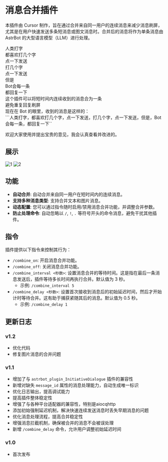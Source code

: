 # 消息合并插件

本插件由 Cursor 制作，旨在通过合并来自同一用户的连续消息来减少消息刷屏，尤其是在用户快速发送多条短消息或图文消息时。合并后的消息将作为单条消息由 AstrBot 的大型语言模型（LLM）进行处理。

人类打字<br>
都喜欢打几个字<br>
点一下发送<br>
打几个字<br>
点一下发送<br>
但是<br>
Bot会每一条<br>
都回复一下<br>
这个插件可以将短时间内连续收到的消息合为一条<br>
避免重复回复刷屏<br>
现在在 Bot 的眼里，收到的消息是这样的：<br>```人类打字，都喜欢打几个字，点一下发送，打几个字，点一下发送，但是，Bot会每一条，都回复一下``

欢迎大家使用并提出宝贵的意见，我会认真查看并改进的。

## 展示
![1](https://fultal.qinyan.org/Snipaste_2025-05-03_19-11-43.png)
![2](https://fultal.qinyan.org/Snipaste_2025-05-03_19-13-00.png)

## 功能

- **自动合并**: 自动合并来自同一用户在短时间内的连续消息。
- **支持多种消息类型**: 支持合并文本和图片消息。
- **动态配置**: 您可以通过指令随时启用/禁用消息合并功能，并调整合并参数。
- **防止处理命令**: 自动忽略以 `/`, `!`, `.` 等符号开头的命令消息，避免干扰其他插件。

## 指令

插件提供以下指令来控制其行为：

- `/combine_on`: 开启消息合并功能。
- `/combine_off`: 关闭消息合并功能。
- `/combine_interval <秒数>`: 设置消息合并的等待时间。这是指在最后一条消息发送后，插件等待多长时间再执行合并。默认值为 3 秒。
  - 示例: `/combine_interval 5`
- `/combine_delay <秒数>`: 设置首次接收到消息后的初始延迟时间，然后才开始计时等待合并。这有助于捕获紧随其后的消息。默认值为 0.5 秒。
  - 示例: `/combine_delay 1`

## 更新日志

### v1.2
- 优化代码
- 修复图片消息的合并问题

### v1.1
- 增加了与 `astrbot_plugin_InitiativeDialogue` 插件的兼容性
- 新增对缺失 `message_id` 属性的消息处理能力，自动生成唯一标识
- 优化日志输出，提高调试能力
- 提高插件整体稳定性
- 增强了与各种平台适配器的兼容性，特别是aiocqhttp
- 添加初始强制延迟机制，解决快速连续发送消息时丢失早期消息的问题
- 优化消息处理流程，提高合并稳定性
- 增强消息拦截机制，确保被合并的消息不会被误处理
- 新增 `/combine_delay` 命令，允许用户调整初始延迟时间

### v1.0
- 首次发布


